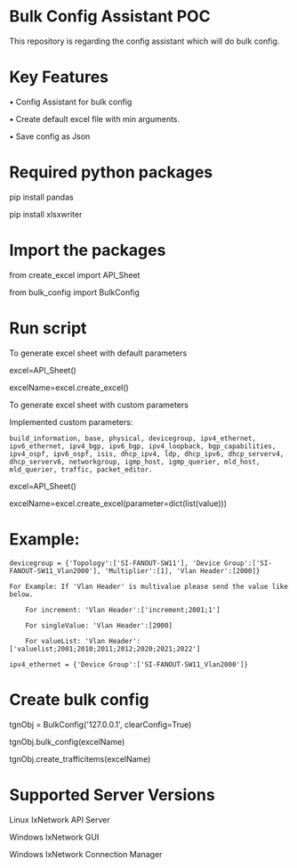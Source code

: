 # Bulk Config Assistant POC
This repository is regarding the config assistant which will do bulk config.

# Key Features
•	Config Assistant for bulk config

•	Create default excel file with min arguments.

•	Save config as Json

# Required python packages
pip install pandas

pip install xlsxwriter

# Import the packages
from create_excel import API_Sheet

from bulk_config import BulkConfig

# Run script

To generate excel sheet with default parameters

excel=API_Sheet()

excelName=excel.create_excel()

To generate excel sheet with custom parameters

Implemented custom parameters: 

	build_information, base, physical, devicegroup, ipv4_ethernet, ipv6_ethernet, ipv4_bgp, ipv6_bgp, ipv4_loopback, bgp_capabilities, ipv4_ospf, ipv6_ospf, isis, dhcp_ipv4, ldp, dhcp_ipv6, dhcp_serverv4, dhcp_serverv6, networkgroup, igmp_host, igmp_querier, mld_host, mld_querier, traffic, packet_editor.

excel=API_Sheet()

excelName=excel.create_excel(parameter=dict(list(value)))
# Example:
	devicegroup = {'Topology':['SI-FANOUT-SW11'], 'Device Group':['SI-FANOUT-SW11_Vlan2000'], 'Multiplier':[1], 'Vlan Header':[2000]}
	
	For Example: If 'Vlan Header' is multivalue please send the value like below.
	
		For increment: 'Vlan Header':['increment;2001;1']
	
		For singleValue: 'Vlan Header':[2000]
		
		For valueList: 'Vlan Header':['valuelist;2001;2010;2011;2012;2020;2021;2022']

	ipv4_ethernet = {'Device Group':['SI-FANOUT-SW11_Vlan2000']}

# Create bulk config
tgnObj = BulkConfig('127.0.0.1', clearConfig=True)

tgnObj.bulk_config(excelName)

tgnObj.create_trafficitems(excelName)

# Supported Server Versions
Linux IxNetwork API Server

Windows IxNetwork GUI

Windows IxNetwork Connection Manager

